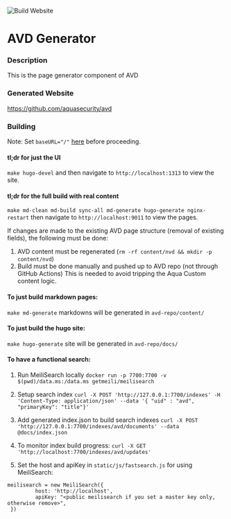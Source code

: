 ![Build Website](https://github.com/aquasecurity/avd-generator/workflows/Build%20Website/badge.svg)
# AVD Generator

### Description
This is the page generator component of AVD

### Generated Website
https://github.com/aquasecurity/avd

### Building
Note: Set `baseURL="/"` [here](https://github.com/aquasecurity/avd-generator/blob/main/config.toml#L1-L4) before proceeding.

#### tl;dr for just the UI
`make hugo-devel` and then navigate to `http://localhost:1313` to view the site.

#### tl;dr for the full build with real content
`make md-clean md-build sync-all md-generate hugo-generate nginx-restart`
then navigate to `http://localhost:9011` to view the pages.

If changes are made to the existing AVD page structure (removal of existing fields), the following must be done:
1. AVD content must be regenerated (`rm -rf content/nvd && mkdir -p content/nvd`)
2. Build must be done manually and pushed up to AVD repo (not through GitHub Actions)
This is needed to avoid tripping the Aqua Custom content logic.

#### To just build markdown pages:
`make md-generate` markdowns will be generated in `avd-repo/content/`

#### To just build the hugo site:
`make hugo-generate` site will be generated in `avd-repo/docs/`

#### To have a functional search:
1. Run MeiliSearch locally
`docker run -p 7700:7700 -v $(pwd)/data.ms:/data.ms getmeili/meilisearch`

2. Setup search index
`curl -X POST 'http://127.0.0.1:7700/indexes' -H 'Content-Type: application/json' --data '{ "uid" : "avd", "primaryKey": "title"}'`

3. Add generated index.json to build search indexes
`curl -X POST 'http://127.0.0.1:7700/indexes/avd/documents' --data @docs/index.json`

4. To monitor index build progress:
`curl -X GET 'http://localhost:7700/indexes/avd/updates'`

5. Set the host and apiKey in `static/js/fastsearch.js` for using MeiliSearch:
```
meilisearch = new MeiliSearch({
         host: 'http://localhost',
         apiKey: "<public meilisearch if you set a master key only, otherwise remove>",
 })
```
